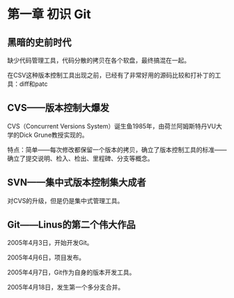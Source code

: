 # 第一章 初识 Git

## 黑暗的史前时代

缺少代码管理工具，代码分散的拷贝在各个软盘，最终搞混在一起。

在CSV这种版本控制工具出现之前，已经有了非常好用的源码比较和打补丁的工具：diff和patc

## CVS——版本控制大爆发

CVS（Concurrent Versions System）诞生鱼1985年，由荷兰阿姆斯特丹VU大学的Dick Grune教授实现的。

特点：简单——每次修改都保留一个版本的拷贝，确立了版本控制工具的标准——确立了提交说明、检入、检出、里程碑、分支等概念。

## SVN——集中式版本控制集大成者

对CVS的升级，但是仍是集中式管理工具。

## Git——Linus的第二个伟大作品

2005年4月3日，开始开发Git。

2005年4月6日，项目发布。

2005年4月7日，Git作为自身的版本开发工具。

2005年4月18日，发生第一个多分支合并。





